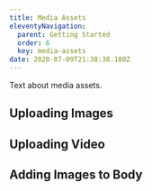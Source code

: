 ```yaml
---
title: Media Assets
eleventyNavigation:
  parent: Getting Started
  order: 6
  key: media-assets
date: 2020-07-09T21:38:38.180Z
---
```

Text about media assets. 

## Uploading Images

## Uploading Video

## Adding Images to Body